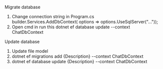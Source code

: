 Migrate database
1. Change connection string in Program.cs
   builder.Services.AddDbContext<ChatDbContext>(
    options => options.UseSqlServer("..."));
2. Open cmd in run this
    dotnet ef database update --context ChatDbContext

Update database
1. Update file model
2. dotnet ef migrations add {Description} --context ChatDbContext
3. dotnet ef database update {Description} --context ChatDbContext
